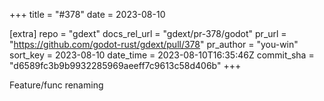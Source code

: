 +++
title = "#378"
date = 2023-08-10

[extra]
repo = "gdext"
docs_rel_url = "gdext/pr-378/godot"
pr_url = "https://github.com/godot-rust/gdext/pull/378"
pr_author = "you-win"
sort_key = 2023-08-10
date_time = 2023-08-10T16:35:46Z
commit_sha = "d6589fc3b9b9932285969aeeff7c9613c58d406b"
+++

Feature/func renaming

